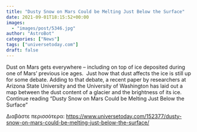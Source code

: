 ```yaml
---
title: "Dusty Snow on Mars Could be Melting Just Below the Surface"
date: 2021-09-01T18:15:52+00:00
images:
  - "images/post/5346.jpg"
author: "AstroBot"
categories: ["News"]
tags: ["universetoday.com"]
draft: false
---
```


Dust on Mars gets everywhere – including on top of ice deposited during one of Mars’ previous ice ages.  Just how that dust affects the ice is still up for some debate. Adding to that debate, a recent paper by researchers at Arizona State University and the University of Washington has laid out a map between the dust content of a glacier and the brightness of its ice. Continue reading “Dusty Snow on Mars Could be Melting Just Below the Surface” 

Διαβάστε περισσότερα: https://www.universetoday.com/152377/dusty-snow-on-mars-could-be-melting-just-below-the-surface/
